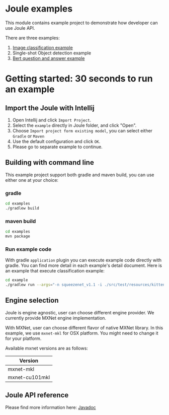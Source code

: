 Joule examples
==============

This module contains example project to demonstrate how developer can use Joule API.

There are three examples:

1. [Image classification example](CLASSIFY.md)
2. Single-shot Object detection example
3. [Bert question and answer example](BERTQA.md)

Getting started: 30 seconds to run an example
=======================

## Import the Joule with Intellij

1. Open Intellij and click `Import Project`.
2. Select the `example` directly in Joule folder, and click "Open".
3. Choose `Import project form existing model`, you can select either `Gradle` or `Maven`  
4. Use the default configuration and click `OK`.
5. Please go to separate example to continue.


## Building with command line

This example project support both gradle and maven build, you can use either one at your choice:

### gradle

```sh
cd examples
./gradlew build
```

### maven build

```sh
cd examples
mvn package
```

### Run example code
With gradle `application` plugin you can execute example code directly with gradle.
You can find more detail in each example's detail document.
Here is an example that execute classification example:

```sh
cd example
./gradlew run --args="-n squeezenet_v1.1 -i ./src/test/resources/kitten.jpg"
```

## Engine selection

Joule is engine agnostic, user can choose different engine provider. We currently
provide MXNet engine implementation.

With MXNet, user can choose different flavor of native MXNet library.
In this example, we use `mxnet-mkl` for OSX platform. You might need to 
change it for your platform.


Available mxnet versions are as follows:

| Version  |
| -------- |
| mxnet-mkl|
| mxnet-cu101mkl|


## Joule API reference
Please find more information here:
[Javadoc](https://joule.s3.amazonaws.com/java-api/index.html)






